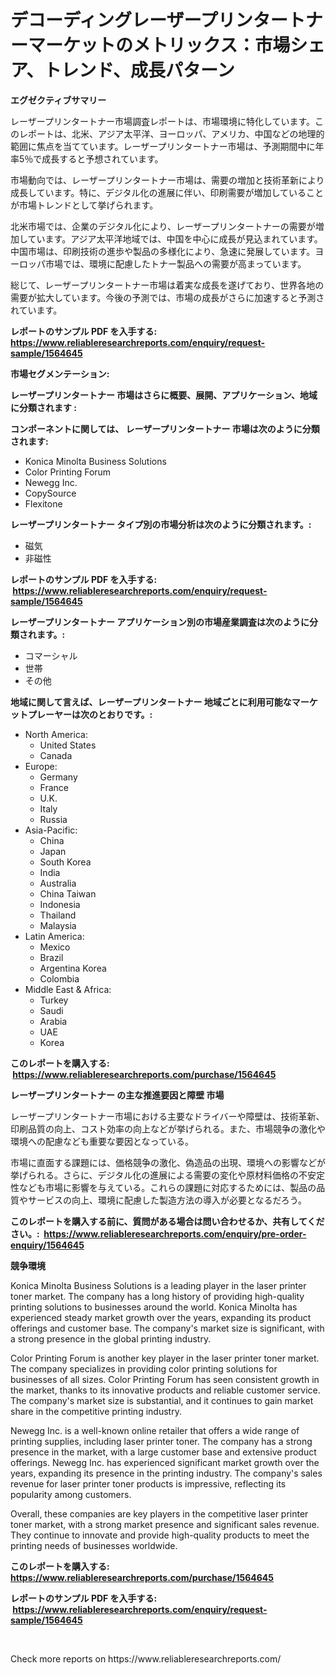 <p><h1>デコーディングレーザープリンタートナーマーケットのメトリックス：市場シェア、トレンド、成長パターン</h1></p><p><strong>エグゼクティブサマリー</strong></p>
<p><p>レーザープリンタートナー市場調査レポートは、市場環境に特化しています。このレポートは、北米、アジア太平洋、ヨーロッパ、アメリカ、中国などの地理的範囲に焦点を当てています。レーザープリンタートナー市場は、予測期間中に年率5％で成長すると予想されています。</p><p>市場動向では、レーザープリンタートナー市場は、需要の増加と技術革新により成長しています。特に、デジタル化の進展に伴い、印刷需要が増加していることが市場トレンドとして挙げられます。</p><p>北米市場では、企業のデジタル化により、レーザープリンタートナーの需要が増加しています。アジア太平洋地域では、中国を中心に成長が見込まれています。中国市場は、印刷技術の進歩や製品の多様化により、急速に発展しています。ヨーロッパ市場では、環境に配慮したトナー製品への需要が高まっています。</p><p>総じて、レーザープリンタートナー市場は着実な成長を遂げており、世界各地の需要が拡大しています。今後の予測では、市場の成長がさらに加速すると予測されています。</p></p>
<p><strong>レポートのサンプル PDF を入手する: <a href="https://www.reliableresearchreports.com/enquiry/request-sample/1564645">https://www.reliableresearchreports.com/enquiry/request-sample/1564645</a></strong></p>
<p><strong>市場セグメンテーション:</strong></p>
<p><strong> レーザープリンタートナー 市場はさらに概要、展開、アプリケーション、地域に分類されます :</strong></p>
<p><strong>コンポーネントに関しては、 レーザープリンタートナー 市場は次のように分類されます: &nbsp;</strong></p>
<p><ul><li>Konica Minolta Business Solutions</li><li>Color Printing Forum</li><li>Newegg Inc.</li><li>CopySource</li><li>Flexitone</li></ul></p>
<p><strong> レーザープリンタートナー タイプ別の市場分析は次のように分類されます。:</strong></p>
<p><ul><li>磁気</li><li>非磁性</li></ul></p>
<p><strong>レポートのサンプル PDF を入手する: &nbsp;<a href="https://www.reliableresearchreports.com/enquiry/request-sample/1564645">https://www.reliableresearchreports.com/enquiry/request-sample/1564645</a></strong></p>
<p><strong> レーザープリンタートナー アプリケーション別の市場産業調査は次のように分類されます。:</strong></p>
<p><ul><li>コマーシャル</li><li>世帯</li><li>その他</li></ul></p>
<p><strong>地域に関して言えば、レーザープリンタートナー 地域ごとに利用可能なマーケットプレーヤーは次のとおりです。:</strong></p>
<p><ul>
    <li>
        North America:
        <ul>
            <li>United States</li>
            <li>Canada</li>
        </ul>
    </li>
    <li>
        Europe:
        <ul>
            <li>Germany</li>
            <li>France</li>
            <li>U.K.</li>
            <li>Italy</li>
            <li>Russia</li>
        </ul>
    </li>
    <li>
        Asia-Pacific:
        <ul>
            <li>China</li>
            <li>Japan</li>
            <li>South Korea</li>
            <li>India</li>
            <li>Australia</li>
            <li>China Taiwan</li>
            <li>Indonesia</li>
            <li>Thailand</li>
            <li>Malaysia</li>
        </ul>
    </li>
    <li>
        Latin America:
        <ul>
            <li>Mexico</li>
            <li>Brazil</li>
            <li>Argentina Korea</li>
            <li>Colombia</li>
        </ul>
    </li>
    <li>
        Middle East & Africa:
        <ul>
            <li>Turkey</li>
            <li>Saudi</li>
            <li>Arabia</li>
            <li>UAE</li>
            <li>Korea</li>
        </ul>
    </li>
    </ul></p>
<p><strong>このレポートを購入する: &nbsp;<a href="https://www.reliableresearchreports.com/purchase/1564645">https://www.reliableresearchreports.com/purchase/1564645</a></strong></p>
<p><strong>レーザープリンタートナー の主な推進要因と障壁 市場</strong></p>
<p><p>レーザープリンタートナー市場における主要なドライバーや障壁は、技術革新、印刷品質の向上、コスト効率の向上などが挙げられる。また、市場競争の激化や環境への配慮なども重要な要因となっている。</p><p>市場に直面する課題には、価格競争の激化、偽造品の出現、環境への影響などが挙げられる。さらに、デジタル化の進展による需要の変化や原材料価格の不安定性なども市場に影響を与えている。これらの課題に対応するためには、製品の品質やサービスの向上、環境に配慮した製造方法の導入が必要となるだろう。</p></p>
<p><strong>このレポートを購入する前に、質問がある場合は問い合わせるか、共有してください。:&nbsp; <a href="https://www.reliableresearchreports.com/enquiry/pre-order-enquiry/1564645">https://www.reliableresearchreports.com/enquiry/pre-order-enquiry/1564645</a></strong></p>
<p><strong>競争環境</strong></p>
<p><p>Konica Minolta Business Solutions is a leading player in the laser printer toner market. The company has a long history of providing high-quality printing solutions to businesses around the world. Konica Minolta has experienced steady market growth over the years, expanding its product offerings and customer base. The company's market size is significant, with a strong presence in the global printing industry.</p><p>Color Printing Forum is another key player in the laser printer toner market. The company specializes in providing color printing solutions for businesses of all sizes. Color Printing Forum has seen consistent growth in the market, thanks to its innovative products and reliable customer service. The company's market size is substantial, and it continues to gain market share in the competitive printing industry.</p><p>Newegg Inc. is a well-known online retailer that offers a wide range of printing supplies, including laser printer toner. The company has a strong presence in the market, with a large customer base and extensive product offerings. Newegg Inc. has experienced significant market growth over the years, expanding its presence in the printing industry. The company's sales revenue for laser printer toner products is impressive, reflecting its popularity among customers.</p><p>Overall, these companies are key players in the competitive laser printer toner market, with a strong market presence and significant sales revenue. They continue to innovate and provide high-quality products to meet the printing needs of businesses worldwide.</p></p>
<p><strong>このレポートを購入する: &nbsp; <a href="https://www.reliableresearchreports.com/purchase/1564645">https://www.reliableresearchreports.com/purchase/1564645</a></strong></p>
<p><strong>レポートのサンプル PDF を入手する: &nbsp;<a href="https://www.reliableresearchreports.com/enquiry/request-sample/1564645">https://www.reliableresearchreports.com/enquiry/request-sample/1564645</a></strong><strong></strong></p>
<p>&nbsp;</p>
<p>Check more reports on https://www.reliableresearchreports.com/</p>